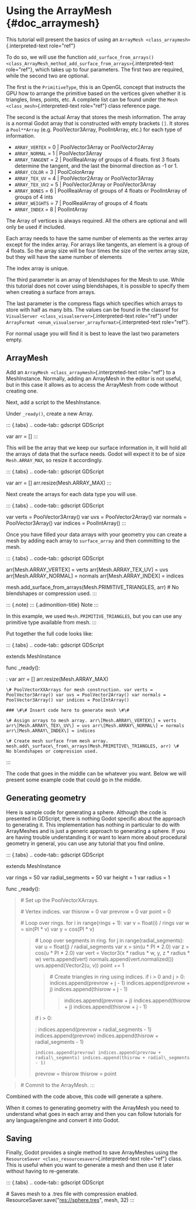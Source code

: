 Using the ArrayMesh {#doc_arraymesh}
===================

This tutorial will present the basics of using an
`ArrayMesh <class_arraymesh>`{.interpreted-text role="ref"}

To do so, we will use the function
`add_surface_from_arrays() <class_ArrayMesh_method_add_surface_from_arrays>`{.interpreted-text
role="ref"}, which takes up to four parameters. The first two are
required, while the second two are optional.

The first is the `PrimitiveType`, this is an OpenGL concept that
instructs the GPU how to arrange the primitive based on the vertices
given whether it is triangles, lines, points, etc. A complete list can
be found under the `Mesh <class_mesh>`{.interpreted-text role="ref"}
class reference page.

The second is the actual Array that stores the mesh information. The
array is a normal Godot array that is constructed with empty brackets
`[]`. It stores a `Pool**Array` (e.g. PoolVector3Array, PoolIntArray,
etc.) for each type of information.

-   `ARRAY_VERTEX` = 0 \| PoolVector3Array or PoolVector2Array
-   `ARRAY_NORMAL` = 1 \| PoolVector3Array
-   `ARRAY_TANGENT` = 2 \| PoolRealArray of groups of 4 floats. first 3
    floats determine the tangent, and the last the binormal direction as
    -1 or 1.
-   `ARRAY_COLOR` = 3 \| PoolColorArray
-   `ARRAY_TEX_UV` = 4 \| PoolVector2Array or PoolVector3Array
-   `ARRAY_TEX_UV2` = 5 \| PoolVector2Array or PoolVector3Array
-   `ARRAY_BONES` = 6 \| PoolRealArray of groups of 4 floats or
    PoolIntArray of groups of 4 ints
-   `ARRAY_WEIGHTS` = 7 \| PoolRealArray of groups of 4 floats
-   `ARRAY_INDEX` = 8 \| PoolIntArray

The Array of vertices is always required. All the others are optional
and will only be used if included.

Each array needs to have the same number of elements as the vertex array
except for the index array. For arrays like tangents, an element is a
group of 4 floats. So the array size will be four times the size of the
vertex array size, but they will have the same number of elements

The index array is unique.

The third parameter is an array of blendshapes for the Mesh to use.
While this tutorial does not cover using blendshapes, it is possible to
specify them when creating a surface from arrays.

The last parameter is the compress flags which specifies which arrays to
store with half as many bits. The values can be found in the classref
for `VisualServer <class_visualserver>`{.interpreted-text role="ref"}
under `ArrayFormat <enum_visualserver_arrayformat>`{.interpreted-text
role="ref"}.

For normal usage you will find it is best to leave the last two
parameters empty.

ArrayMesh
---------

Add an `ArrayMesh <class_arraymesh>`{.interpreted-text role="ref"} to a
MeshInstance. Normally, adding an ArrayMesh in the editor is not useful,
but in this case it allows as to access the ArrayMesh from code without
creating one.

Next, add a script to the MeshInstance.

Under `_ready()`, create a new Array.

::: {.tabs}
.. code-tab:: gdscript GDScript

var arr = \[\]
:::

This will be the array that we keep our surface information in, it will
hold all the arrays of data that the surface needs. Godot will expect it
to be of size `Mesh.ARRAY_MAX`, so resize it accordingly.

::: {.tabs}
.. code-tab:: gdscript GDScript

var arr = \[\] arr.resize(Mesh.ARRAY\_MAX)
:::

Next create the arrays for each data type you will use.

::: {.tabs}
.. code-tab:: gdscript GDScript

var verts = PoolVector3Array() var uvs = PoolVector2Array() var normals
= PoolVector3Array() var indices = PoolIntArray()
:::

Once you have filled your data arrays with your geometry you can create
a mesh by adding each array to `surface_array` and then committing to
the mesh.

::: {.tabs}
.. code-tab:: gdscript GDScript

arr\[Mesh.ARRAY\_VERTEX\] = verts arr\[Mesh.ARRAY\_TEX\_UV\] = uvs
arr\[Mesh.ARRAY\_NORMAL\] = normals arr\[Mesh.ARRAY\_INDEX\] = indices

mesh.add\_surface\_from\_arrays(Mesh.PRIMITIVE\_TRIANGLES, arr) \# No
blendshapes or compression used.
:::

::: {.note}
::: {.admonition-title}
Note
:::

In this example, we used `Mesh.PRIMITIVE_TRIANGLES`, but you can use any
primitive type available from mesh.
:::

Put together the full code looks like:

::: {.tabs}
.. code-tab:: gdscript GDScript

extends MeshInstance

func \_ready():

:   var arr = \[\] arr.resize(Mesh.ARRAY\_MAX)

    \# PoolVectorXXArrays for mesh construction. var verts =
    PoolVector3Array() var uvs = PoolVector2Array() var normals =
    PoolVector3Array() var indices = PoolIntArray()

    ### \#\# Insert code here to generate mesh \#\#

    \# Assign arrays to mesh array. arr\[Mesh.ARRAY\_VERTEX\] = verts
    arr\[Mesh.ARRAY\_TEX\_UV\] = uvs arr\[Mesh.ARRAY\_NORMAL\] = normals
    arr\[Mesh.ARRAY\_INDEX\] = indices

    \# Create mesh surface from mesh array.
    mesh.add\_surface\_from\_arrays(Mesh.PRIMITIVE\_TRIANGLES, arr) \#
    No blendshapes or compression used.
:::

The code that goes in the middle can be whatever you want. Below we will
present some example code that could go in the middle.

Generating geometry
-------------------

Here is sample code for generating a sphere. Although the code is
presented in GDScript, there is nothing Godot specific about the
approach to generating it. This implementation has nothing in particular
to do with ArrayMeshes and is just a generic approach to generating a
sphere. If you are having trouble understanding it or want to learn more
about procedural geometry in general, you can use any tutorial that you
find online.

::: {.tabs}
.. code-tab:: gdscript GDScript

extends MeshInstance

var rings = 50 var radial\_segments = 50 var height = 1 var radius = 1

func \_ready():

> \# Set up the PoolVectorXArrays.
>
> \# Vertex indices. var thisrow = 0 var prevrow = 0 var point = 0
>
> \# Loop over rings. for i in range(rings + 1): var v = float(i) /
> rings var w = sin(PI \* v) var y = cos(PI \* v)
>
> > \# Loop over segments in ring. for j in range(radial\_segments): var
> > u = float(j) / radial\_segments var x = sin(u \* PI \* 2.0) var z =
> > cos(u \* PI \* 2.0) var vert = Vector3(x \* radius \* w, y, z \*
> > radius \* w) verts.append(vert) normals.append(vert.normalized())
> > uvs.append(Vector2(u, v)) point += 1
> >
> > > \# Create triangles in ring using indices. if i \> 0 and j \> 0:
> > > indices.append(prevrow + j - 1) indices.append(prevrow + j)
> > > indices.append(thisrow + j - 1)
> > >
> > > > indices.append(prevrow + j) indices.append(thisrow + j)
> > > > indices.append(thisrow + j - 1)
> >
> > if i \> 0:
> >
> > :   indices.append(prevrow + radial\_segments - 1)
> >     indices.append(prevrow) indices.append(thisrow +
> >     radial\_segments - 1)
> >
> >     indices.append(prevrow) indices.append(prevrow +
> >     radial\_segments) indices.append(thisrow + radial\_segments - 1)
> >
> > prevrow = thisrow thisrow = point

> \# Commit to the ArrayMesh.
:::

Combined with the code above, this code will generate a sphere.

When it comes to generating geometry with the ArrayMesh you need to
understand what goes in each array and then you can follow tutorials for
any language/engine and convert it into Godot.

Saving
------

Finally, Godot provides a single method to save ArrayMeshes using the
`ResourceSaver <class_resourcesaver>`{.interpreted-text role="ref"}
class. This is useful when you want to generate a mesh and then use it
later without having to re-generate.

::: {.tabs}
.. code-tab:: gdscript GDScript

\# Saves mesh to a .tres file with compression enabled.
ResourceSaver.save(\"<res://sphere.tres>\", mesh, 32)
:::
